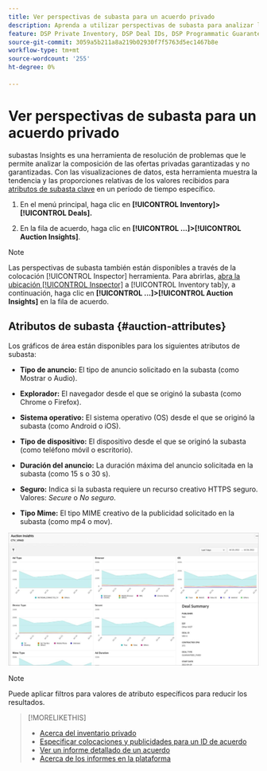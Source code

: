 ```yaml
---
title: Ver perspectivas de subasta para un acuerdo privado
description: Aprenda a utilizar perspectivas de subasta para analizar la composición de las operaciones de acuerdo con el contrato privado.
feature: DSP Private Inventory, DSP Deal IDs, DSP Programmatic Guaranteed Deals
source-git-commit: 3059a5b211a8a219b02930f7f5763d5ec1467b8e
workflow-type: tm+mt
source-wordcount: '255'
ht-degree: 0%

---
```


# Ver perspectivas de subasta para un acuerdo privado

subastas Insights es una herramienta de resolución de problemas que le permite analizar la composición de las ofertas privadas garantizadas y no garantizadas. Con las visualizaciones de datos, esta herramienta muestra la tendencia y las proporciones relativas de los valores recibidos para [atributos de subasta clave](#auction-attributes) en un período de tiempo específico.

1. En el menú principal, haga clic en **[!UICONTROL Inventory]> [!UICONTROL Deals].**

1. En la fila de acuerdo, haga clic en  **[!UICONTROL ...]>[!UICONTROL Auction Insights]**.

>[!NOTE]
>
>Las perspectivas de subasta también están disponibles a través de la colocación [!UICONTROL Inspector] herramienta. Para abrirlas, [abra la ubicación [!UICONTROL Inspector]](/help/dsp/campaign-management/reports/placement-details-view.md) a [!UICONTROL Inventory tab]y, a continuación, haga clic en **[!UICONTROL ...]>[!UICONTROL Auction Insights]** en la fila de acuerdo.

## Atributos de subasta {#auction-attributes}

Los gráficos de área están disponibles para los siguientes atributos de subasta:

* **Tipo de anuncio:** El tipo de anuncio solicitado en la subasta (como Mostrar o Audio).

* **Explorador:** El navegador desde el que se originó la subasta (como Chrome o Firefox).

* **Sistema operativo:** El sistema operativo (OS) desde el que se originó la subasta (como Android o iOS).

* **Tipo de dispositivo:** El dispositivo desde el que se originó la subasta (como teléfono móvil o escritorio).

* **Duración del anuncio:** La duración máxima del anuncio solicitada en la subasta (como 15 s o 30 s).

* **Seguro:** Indica si la subasta requiere un recurso creativo HTTPS seguro. Valores: <i>Secure</i> o <i>No seguro</i>.

* **Tipo Mime:** El tipo MIME creativo de la publicidad solicitado en la subasta (como mp4 o mov).

![perspectivas de la subasta](/help/dsp/assets/auction-insights.png)

>[!NOTE]
>
>Puede aplicar filtros para valores de atributo específicos para reducir los resultados.

>[!MORELIKETHIS]
>
>* [Acerca del inventario privado](private-inventory-about.md)
>* [Especificar colocaciones y publicidades para un ID de acuerdo](deal-id-attach-placements.md)
>* [Ver un informe detallado de un acuerdo](deal-view-report.md)
>* [Acerca de los informes en la plataforma](/help/dsp/campaign-management/reports/campaign-reports-about.md)

